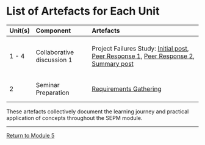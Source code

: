 
# List of Artefacts for Each Unit

| Unit(s)	| Component	|	Artefacts | 
| :------ | :-------- | :-------- |
| 1 - 4	| Collaborative discussion 1 | <br> Project Failures Study: [Initial post](SEPM_Unit01_Discussion.pdf), [Peer Response 1](SEPM_Unit02_Respond1.pdf), [Peer Response 2](SEPM_Unit02_Respond2.pdf), [Summary post](SEPM_Unit04_Summary.pdf) <br><br> |
| 2 | Seminar Preparation | <br> [Requirements Gathering](SEPM_Unit02_Seminar.md) <br><br> |


These artefacts collectively document the learning journey and practical application of concepts throughout the SEPM module.

---

[Return to Module 5](SEPM_main.md)
